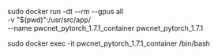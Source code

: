 sudo docker run -dt --rm --gpus all \
    -v "$(pwd)":/usr/src/app/ \
    --name pwcnet_pytorch_1.7.1_container pwcnet_pytorch_1.7.1

sudo docker exec -it pwcnet_pytorch_1.7.1_container /bin/bash